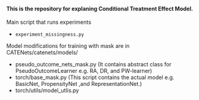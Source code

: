 #### This is the repository for explaning Conditional Treatment Effect Model. 

Main script that runs experiments

- ```experiment_missingness.py```

Model modifications for training with mask are in CATENets/catenets/models/ 

- pseudo_outcome_nets_mask.py (It contains abstract class for PseudoOutcomeLearner e.g. RA, DR, and PW-learner)
- torch/base_mask.py (This script contains the actual model e.g. BasicNet, PropensityNet ,and RepresentationNet.)
- torch/utils/model_utlis.py
